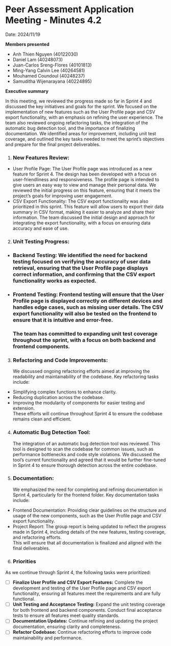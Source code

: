 # Peer Assessment Application Meeting \- Minutes 4.2

Date: 2024/11/19

**Members presented**

- Anh Thien Nguyen (40122030)  
- Daniel Lam (40248073)  
- Juan-Carlos Sreng-Flores (40101813)  
- Ming-Yang Calvin Lee (40264581)  
- Mouhamed Coundoul (40248237)  
- Samuditha Wijenarayana (40224895) 

**Executive summary**

In this meeting, we reviewed the progress made so far in Sprint 4 and discussed the key initiatives and goals for the sprint. We focused on the implementation of new features such as the User Profile page and CSV export functionality, with an emphasis on refining the user experience. The team also reviewed ongoing refactoring tasks, the integration of the automatic bug detection tool, and the importance of finalizing documentation. We identified areas for improvement, including unit test coverage, and outlined the key tasks needed to meet the sprint’s objectives and prepare for the final project deliverables.

1. ### **New Features Review:**

- User Profile Page: The User Profile page was introduced as a new feature for Sprint 4\. The design has been developed with a focus on user-friendliness and responsiveness. The profile page is intended to give users an easy way to view and manage their personal data. We reviewed the initial progress on this feature, ensuring that it meets the project’s goals for improving user engagement.  
- CSV Export Functionality: The CSV export functionality was also prioritized in this sprint. This feature will allow users to export their data summary in CSV format, making it easier to analyze and share their information. The team discussed the initial design and approach for integrating the export functionality, with a focus on ensuring data accuracy and ease of use.

2. ### **Unit Testing Progress:**

- ### Backend Testing: We identified the need for backend testing focused on verifying the accuracy of user data retrieval, ensuring that the User Profile page displays correct information, and confirming that the CSV export functionality works as expected.

- ### Frontend Testing: Frontend testing will ensure that the User Profile page is displayed correctly on different devices and handles edge cases, such as missing user details. The CSV export functionality will also be tested on the frontend to ensure that it is intuitive and error-free.

  ### The team has committed to expanding unit test coverage throughout the sprint, with a focus on both backend and frontend components.

3. ### **Refactoring and Code Improvements:**

   We discussed ongoing refactoring efforts aimed at improving the readability and maintainability of the codebase. Key refactoring tasks include:  
- Simplifying complex functions to enhance clarity.  
- Reducing duplication across the codebase.  
- Improving the modularity of components for easier testing and extension.  
  These efforts will continue throughout Sprint 4 to ensure the codebase remains clean and efficient.

4. ### **Automatic Bug Detection Tool:**

   The integration of an automatic bug detection tool was reviewed. This tool is designed to scan the codebase for common issues, such as performance bottlenecks and code style violations. We discussed the tool’s current functionality and agreed that it would be further fine-tuned in Sprint 4 to ensure thorough detection across the entire codebase.

5. ### **Documentation:**

   We emphasized the need for completing and refining documentation in Sprint 4, particularly for the frontend folder. Key documentation tasks include:  
- Frontend Documentation: Providing clear guidelines on the structure and usage of the new components, such as the User Profile page and CSV export functionality.  
- Project Report: The group report is being updated to reflect the progress made in Sprint 4, including details of the new features, testing coverage, and refactoring efforts.  
  This will ensure that all documentation is finalized and aligned with the final deliverables.

6. ### **Priorities**

As we continue through Sprint 4, the following tasks were prioritized:

- [ ] **Finalize User Profile and CSV Export Features:** Complete the development and testing of the User Profile page and CSV export functionality, ensuring all features meet the requirements and are fully functional.  
- [ ] **Unit Testing and Acceptance Testing:** Expand the unit testing coverage for both frontend and backend components. Conduct final acceptance tests to ensure all features meet quality standards.  
- [ ] **Documentation Updates:** Continue refining and updating the project documentation, ensuring clarity and completeness.  
- [ ] **Refactor Codebase:** Continue refactoring efforts to improve code maintainability and performance.
